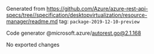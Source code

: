 Generated from https://github.com/Azure/azure-rest-api-specs/tree//specification/desktopvirtualization/resource-manager/readme.md tag: `package-2019-12-10-preview`

Code generator @microsoft.azure/autorest.go@2.1.168

No exported changes